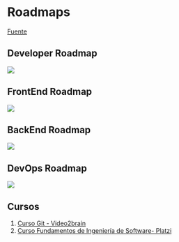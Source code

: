 
# Roadmaps
[Fuente](https://github.com/kamranahmedse/developer-roadmap)

## Developer Roadmap

![](https://github.com/kamranahmedse/developer-roadmap/raw/master/img/intro.png)

## FrontEnd Roadmap

![](https://github.com/kamranahmedse/developer-roadmap/raw/master/img/frontend.png?year-2020-2)

## BackEnd Roadmap

![](https://github.com/kamranahmedse/developer-roadmap/raw/master/img/backend.png?year-2020-2)

## DevOps Roadmap

![](https://github.com/kamranahmedse/developer-roadmap/raw/master/img/devops.png)


## Cursos

1. [Curso Git - Video2brain](https://drive.google.com/open?id=1SGt4HoAW_B6TmM-fssMLuoi1FcFbBtK3)
2. [Curso Fundamentos de Ingeniería de Software- Platzi](https://drive.google.com/file/d/1hk7wd9soArY97wHxQoUV6H6I9tg4pm3J/view?usp=sharing)

